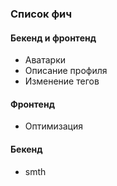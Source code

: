 ### Список фич

#### Бекенд и фронтенд
- Аватарки
- Описание профиля
- Изменение тегов

#### Фронтенд
- Оптимизация

#### Бекенд
- smth